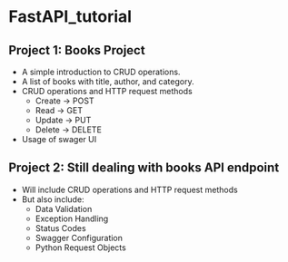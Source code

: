 # FastAPI_tutorial

## Project 1:  Books Project

- A simple introduction to CRUD operations.
- A list of books with title, author, and category.  
- CRUD operations and HTTP request methods
    - Create -> POST
    - Read -> GET
    - Update -> PUT
    - Delete -> DELETE
- Usage of swager UI

## Project 2:  Still dealing with books API endpoint

- Will include CRUD operations and HTTP request methods
- But also include:
    - Data Validation
    - Exception Handling
    - Status Codes
    - Swagger Configuration
    - Python Request Objects

